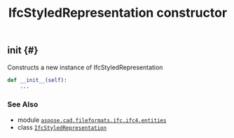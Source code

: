 ﻿---
title: IfcStyledRepresentation constructor
second_title: Aspose.CAD for Python via .NET API References
description: 
type: docs
weight: 10
url: /python-net/aspose.cad.fileformats.ifc.ifc4.entities/ifcstyledrepresentation/__init__/
is_root: false
---

## __init__ {#}

Constructs a new instance of IfcStyledRepresentation



```python
def __init__(self):
    ...
```





### See Also
* module [`aspose.cad.fileformats.ifc.ifc4.entities`](../../)
* class [`IfcStyledRepresentation`](/cad/python-net/aspose.cad.fileformats.ifc.ifc4.entities/ifcstyledrepresentation)
